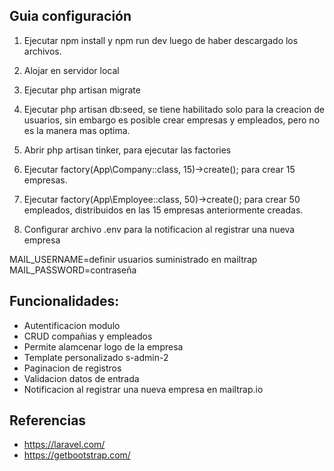 

## Guia configuración
 1. Ejecutar npm install y npm run dev luego de haber
 descargado los archivos.
 2. Alojar en servidor local 
 3. Ejecutar php artisan migrate
 4. Ejecutar php artisan db:seed, se tiene habilitado
 solo para la creacion de usuarios, sin embargo es posible
 crear empresas y empleados, pero no es la manera mas optima.
 5. Abrir php artisan tinker, para ejecutar las factories
 6. Ejecutar factory(App\Company::class, 15)->create(); para
 crear 15 empresas.
 7. Ejecutar factory(App\Employee::class, 50)->create(); para
 crear 50 empleados, distribuidos en las 15 empresas anteriormente 
 creadas.


 8. Configurar archivo .env para la notificacion al registrar
 una nueva empresa
 
 MAIL_USERNAME=definir usuarios suministrado en mailtrap
 MAIL_PASSWORD=contraseña
 
 ## Funcionalidades:
 - Autentificacion modulo
 - CRUD compañias y empleados
 - Permite alamcenar logo de la empresa
 - Template personalizado s-admin-2
 - Paginacion de registros
 - Validacion datos de entrada
 - Notificacion al registrar una nueva empresa en mailtrap.io
 
 
 
 ## Referencias
 
- https://laravel.com/
- https://getbootstrap.com/
 
 